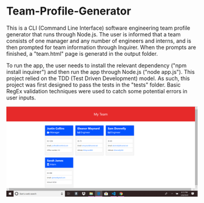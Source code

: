 # Team-Profile-Generator

This is a CLI (Command Line Interface) software engineering team profile generator that runs through Node.js. The user is informed that a team consists of one manager and any number of engineers and interns, and is then prompted for team information through Inquirer. When the prompts are finished, a "team.html" page is generatd in the output folder. 

To run the app, the user needs to install the relevant dependency ("npm install inquirer") and then run the app through Node.js ("node app.js"). This project relied on the TDD (Test Driven Development) model. As such, this project was first designed to pass the tests in the "tests" folder. Basic RegEx validation techniques were used to catch some potential errors in user inputs.

 ![](./output/output-example-screenshot.png)

 